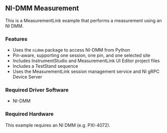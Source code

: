 ## NI-DMM Measurement

This is a MeasurementLink example that performs a measurement using an NI DMM.

### Features

- Uses the `nidmm` package to access NI-DMM from Python
- Pin-aware, supporting one session, one pin, and one selected site
- Includes InstrumentStudio and MeasurementLink UI Editor project files
- Includes a TestStand sequence
- Uses the MeasurementLink session management service and NI gRPC Device Server

### Required Driver Software

- NI-DMM

### Required Hardware

This example requires an NI DMM (e.g. PXI-4072).